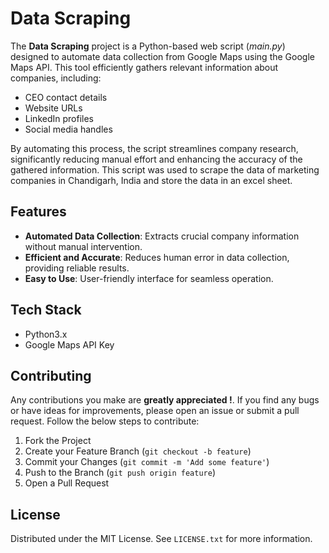 # Data Scraping

The **Data Scraping** project is a Python-based web script (*main.py*) designed to automate data collection from Google Maps using the Google Maps API. This tool efficiently gathers relevant information about companies, including:
- CEO contact details
- Website URLs
- LinkedIn profiles
- Social media handles

By automating this process, the script streamlines company research, significantly reducing manual effort and enhancing the accuracy of the gathered information. This script was used to scrape the data of marketing companies in Chandigarh, India and store the data in an excel sheet. 

## Features

- **Automated Data Collection**: Extracts crucial company information without manual intervention.
- **Efficient and Accurate**: Reduces human error in data collection, providing reliable results.
- **Easy to Use**: User-friendly interface for seamless operation.

## Tech Stack

- Python3.x
- Google Maps API Key

## Contributing

Any contributions you make are **greatly appreciated !**. If you find any bugs or have ideas for improvements, please open an issue or submit a pull request. Follow the below steps to contribute:

1. Fork the Project
2. Create your Feature Branch (`git checkout -b feature`)
3. Commit your Changes (`git commit -m 'Add some feature'`)
4. Push to the Branch (`git push origin feature`)
5. Open a Pull Request

## License

Distributed under the MIT License. See `LICENSE.txt` for more information.
